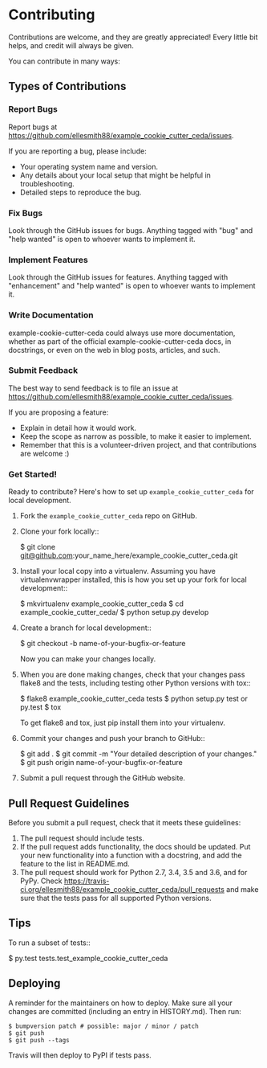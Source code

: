 # Contributing

Contributions are welcome, and they are greatly appreciated! Every little bit
helps, and credit will always be given.

You can contribute in many ways:

## Types of Contributions

### Report Bugs

Report bugs at https://github.com/ellesmith88/example_cookie_cutter_ceda/issues.

If you are reporting a bug, please include:

* Your operating system name and version.
* Any details about your local setup that might be helpful in troubleshooting.
* Detailed steps to reproduce the bug.

### Fix Bugs

Look through the GitHub issues for bugs. Anything tagged with "bug" and "help
wanted" is open to whoever wants to implement it.

### Implement Features

Look through the GitHub issues for features. Anything tagged with "enhancement"
and "help wanted" is open to whoever wants to implement it.

### Write Documentation

example-cookie-cutter-ceda could always use more documentation, whether as part of the
official example-cookie-cutter-ceda docs, in docstrings, or even on the web in blog posts,
articles, and such.

### Submit Feedback

The best way to send feedback is to file an issue at https://github.com/ellesmith88/example_cookie_cutter_ceda/issues.

If you are proposing a feature:

* Explain in detail how it would work.
* Keep the scope as narrow as possible, to make it easier to implement.
* Remember that this is a volunteer-driven project, and that contributions
  are welcome :)

### Get Started!

Ready to contribute? Here's how to set up `example_cookie_cutter_ceda` for local development.

1. Fork the `example_cookie_cutter_ceda` repo on GitHub.
2. Clone your fork locally::

    $ git clone git@github.com:your_name_here/example_cookie_cutter_ceda.git

3. Install your local copy into a virtualenv. Assuming you have virtualenvwrapper installed, this is how you set up your fork for local development::

    $ mkvirtualenv example_cookie_cutter_ceda
    $ cd example_cookie_cutter_ceda/
    $ python setup.py develop

4. Create a branch for local development::

    $ git checkout -b name-of-your-bugfix-or-feature

   Now you can make your changes locally.

5. When you are done making changes, check that your changes pass flake8 and the
   tests, including testing other Python versions with tox::

    $ flake8 example_cookie_cutter_ceda tests
    $ python setup.py test or py.test
    $ tox

   To get flake8 and tox, just pip install them into your virtualenv.

6. Commit your changes and push your branch to GitHub::

    $ git add .
    $ git commit -m "Your detailed description of your changes."
    $ git push origin name-of-your-bugfix-or-feature

7. Submit a pull request through the GitHub website.

## Pull Request Guidelines

Before you submit a pull request, check that it meets these guidelines:

1. The pull request should include tests.
2. If the pull request adds functionality, the docs should be updated. Put
   your new functionality into a function with a docstring, and add the
   feature to the list in README.md.
3. The pull request should work for Python 2.7, 3.4, 3.5 and 3.6, and for PyPy. Check
   https://travis-ci.org/ellesmith88/example_cookie_cutter_ceda/pull_requests
   and make sure that the tests pass for all supported Python versions.

## Tips

To run a subset of tests::

$ py.test tests.test_example_cookie_cutter_ceda


## Deploying

A reminder for the maintainers on how to deploy.
Make sure all your changes are committed (including an entry in HISTORY.md).
Then run:

```
$ bumpversion patch # possible: major / minor / patch
$ git push
$ git push --tags
```

Travis will then deploy to PyPI if tests pass.
